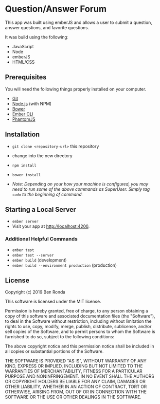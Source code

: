 # Question/Answer Forum

This app was built using emberJS and allows a user to submit a question, answer questions, and favorite questions.

It was build using the following:
* JavaScript  
* Node  
* emberJS  
* HTML/CSS  

## Prerequisites

You will need the following things properly installed on your computer.

* [Git](http://git-scm.com/)
* [Node.js](http://nodejs.org/) (with NPM)
* [Bower](http://bower.io/)
* [Ember CLI](http://ember-cli.com/)
* [PhantomJS](http://phantomjs.org/)

## Installation

* `git clone <repository-url>` this repository
* change into the new directory
* `npm install`
* `bower install`  

* _Note: Depending on your how your machine is configured, you may need to run some of the above commands as SuperUser. Simply tag `sudo` to the beginning of command._

## Starting a Local Server

* `ember server`
* Visit your app at [http://localhost:4200](http://localhost:4200).

### Additional Helpful Commands

* `ember test`
* `ember test --server`  
* `ember build` (development)
* `ember build --environment production` (production)

## License
Copyright (c) 2016 Ben Ronda

This software is licensed under the MIT license.

Permission is hereby granted, free of charge, to any person obtaining a copy of this software and associated documentation files (the "Software"), to deal in the Software without restriction, including without limitation the rights to use, copy, modify, merge, publish, distribute, sublicense, and/or sell copies of the Software, and to permit persons to whom the Software is furnished to do so, subject to the following conditions:

The above copyright notice and this permission notice shall be included in all copies or substantial portions of the Software.

THE SOFTWARE IS PROVIDED "AS IS", WITHOUT WARRANTY OF ANY KIND, EXPRESS OR IMPLIED, INCLUDING BUT NOT LIMITED TO THE WARRANTIES OF MERCHANTABILITY, FITNESS FOR A PARTICULAR PURPOSE AND NONINFRINGEMENT. IN NO EVENT SHALL THE AUTHORS OR COPYRIGHT HOLDERS BE LIABLE FOR ANY CLAIM, DAMAGES OR OTHER LIABILITY, WHETHER IN AN ACTION OF CONTRACT, TORT OR OTHERWISE, ARISING FROM, OUT OF OR IN CONNECTION WITH THE SOFTWARE OR THE USE OR OTHER DEALINGS IN THE SOFTWARE.
